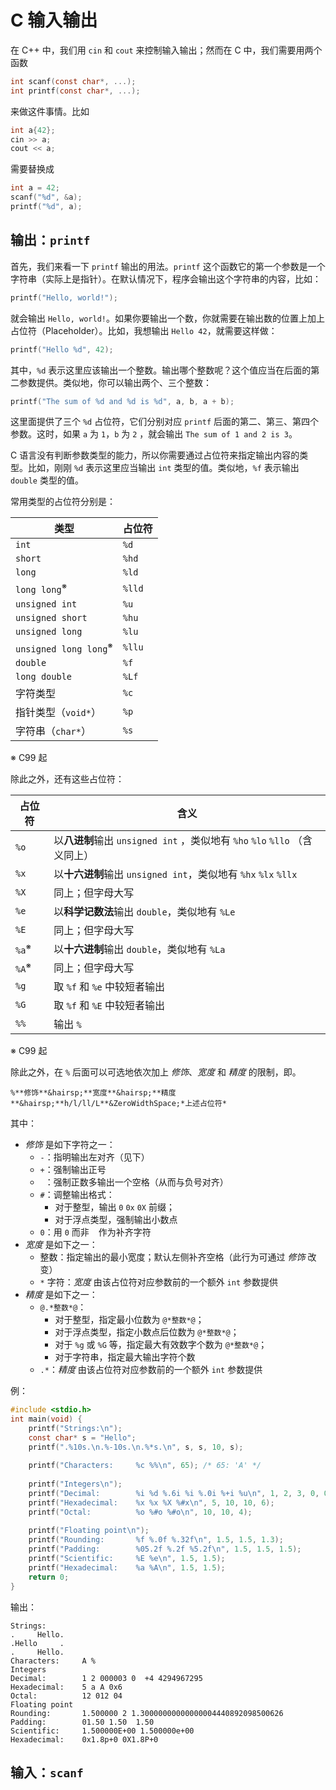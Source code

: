 # C 输入输出

在 C++ 中，我们用 `cin` 和 `cout` 来控制输入输出；然而在 C 中，我们需要用两个函数
```c
int scanf(const char*, ...);
int printf(const char*, ...);
```
来做这件事情。比如
```cpp
int a{42};
cin >> a;
cout << a;
```
需要替换成
```c
int a = 42;
scanf("%d", &a);
printf("%d", a);
```

## 输出：`printf`

首先，我们来看一下 `printf` 输出的用法。`printf` 这个函数它的第一个参数是一个字符串（实际上是指针）。在默认情况下，程序会输出这个字符串的内容，比如：
```c
printf("Hello, world!");
```
就会输出 `Hello, world!`。如果你要输出一个数，你就需要在输出数的位置上加上占位符（Placeholder）。比如，我想输出 `Hello 42`，就需要这样做：
```c
printf("Hello %d", 42);
```
其中，`%d` 表示这里应该输出一个整数。输出哪个整数呢？这个值应当在后面的第二参数提供。类似地，你可以输出两个、三个整数：
```c
printf("The sum of %d and %d is %d", a, b, a + b);
```
这里面提供了三个 `%d` 占位符，它们分别对应 `printf` 后面的第二、第三、第四个参数。这时，如果 `a` 为 `1`，`b` 为 `2` ，就会输出 `The sum of 1 and 2 is 3`。

C 语言没有判断参数类型的能力，所以你需要通过占位符来指定输出内容的类型。比如，刚刚 `%d` 表示这里应当输出 `int` 类型的值。类似地，`%f` 表示输出 `double` 类型的值。

常用类型的占位符分别是：

| 类型                             | 占位符 |
| -------------------------------- | ------ |
| `int`                            | `%d`   |
| `short`                          | `%hd`  |
| `long`                           | `%ld`  |
| `long long`<sup>※</sup>          | `%lld` |
| `unsigned int`                   | `%u`   |
| `unsigned short`                 | `%hu`  |
| `unsigned long`                  | `%lu`  |
| `unsigned long long`<sup>※</sup> | `%llu` |
| `double`                         | `%f`   |
| `long double`                    | `%Lf`  |
| 字符类型                         | `%c`   |
| 指针类型（`void*`）              | `%p`   |
| 字符串（`char*`）                | `%s`   |

<p class="small">※ C99 起</p>

除此之外，还有这些占位符：

| 占位符           | 含义                                                                       |
| ---------------- | -------------------------------------------------------------------------- |
| `%o`             | 以**八进制**输出 `unsigned int` ，类似地有 `%ho` `%lo` `%llo` （含义同上） |
| `%x`             | 以**十六进制**输出 `unsigned int`，类似地有 `%hx` `%lx` `%llx`             |
| `%X`             | 同上；但字母大写                                                           |
| `%e`             | 以**科学记数法**输出 `double`，类似地有 `%Le`                              |
| `%E`             | 同上；但字母大写                                                           |
| `%a`<sup>※</sup> | 以**十六进制**输出 `double`，类似地有 `%La`                                |
| `%A`<sup>※</sup> | 同上；但字母大写                                                           |
| `%g`             | 取 `%f` 和 `%e` 中较短者输出                                               |
| `%G`             | 取 `%f` 和 `%E` 中较短者输出                                               |
| `%%`             | 输出 `%`                                                                   |

<p class="small">※ C99 起</p>

除此之外，在 `%` 后面可以可选地依次加上 *修饰*、*宽度* 和 *精度* 的限制，即。
```sdsc
%**修饰**&hairsp;**宽度**&hairsp;**精度**&hairsp;**h/l/ll/L**&ZeroWidthSpace;*上述占位符*
```

其中：
- *修饰* 是如下字符之一：
    - `-`：指明输出左对齐（见下）
    - `+`：强制输出正号
    - ` `：强制正数多输出一个空格（从而与负号对齐）
    - `#`：调整输出格式：
        - 对于整型，输出 `0` `0x` `0X` 前缀；
        - 对于浮点类型，强制输出小数点
    - `0`：用 `0` 而非 ` ` 作为补齐字符
- *宽度* 是如下之一：
    - 整数：指定输出的最小宽度；默认左侧补齐空格（此行为可通过 *修饰* 改变）
    - `*` 字符：*宽度* 由该占位符对应参数前的一个额外 `int` 参数提供
- *精度* 是如下之一：
    - `@.*整数*@`：
        - 对于整型，指定最小位数为 `@*整数*@`；
        - 对于浮点类型，指定小数点后位数为 `@*整数*@`；
        - 对于 `%g` 或 `%G` 等，指定最大有效数字个数为 `@*整数*@`；
        - 对于字符串，指定最大输出字符个数
    - `.*`：*精度* 由该占位符对应参数前的一个额外 `int` 参数提供

例：
```C
#include <stdio.h>
int main(void) {
    printf("Strings:\n");
    const char* s = "Hello";
    printf(".%10s.\n.%-10s.\n.%*s.\n", s, s, 10, s);
 
    printf("Characters:     %c %%\n", 65); /* 65: 'A' */
 
    printf("Integers\n");
    printf("Decimal:        %i %d %.6i %i %.0i %+i %u\n", 1, 2, 3, 0, 0, 4, -1);
    printf("Hexadecimal:    %x %x %X %#x\n", 5, 10, 10, 6);
    printf("Octal:          %o %#o %#o\n", 10, 10, 4);
 
    printf("Floating point\n");
    printf("Rounding:       %f %.0f %.32f\n", 1.5, 1.5, 1.3);
    printf("Padding:        %05.2f %.2f %5.2f\n", 1.5, 1.5, 1.5);
    printf("Scientific:     %E %e\n", 1.5, 1.5);
    printf("Hexadecimal:    %a %A\n", 1.5, 1.5);
    return 0;
}
```
输出：
```io
Strings:
.     Hello.
.Hello     .
.     Hello.
Characters:     A %
Integers
Decimal:        1 2 000003 0  +4 4294967295
Hexadecimal:    5 a A 0x6
Octal:          12 012 04
Floating point
Rounding:       1.500000 2 1.30000000000000004440892098500626
Padding:        01.50 1.50  1.50
Scientific:     1.500000E+00 1.500000e+00
Hexadecimal:    0x1.8p+0 0X1.8P+0
```

## 输入：`scanf`

